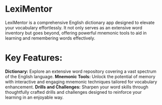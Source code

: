 # LexiMentor
LexiMentor is a comprehensive English dictionary app designed to elevate your vocabulary effortlessly. It not only serves as an extensive word inventory but goes beyond, offering powerful mnemonic tools to aid in learning and remembering words effectively.


# Key Features:

**Dictionary:** Explore an extensive word repository covering a vast spectrum of the English language.
**Mnemonic Tools:** Unlock the potential of memory with interactive and engaging mnemonic techniques tailored for vocabulary enhancement.
**Drills and Challenges:** Sharpen your word skills through thoughtfully crafted drills and challenges designed to reinforce your learning in an enjoyable way.
